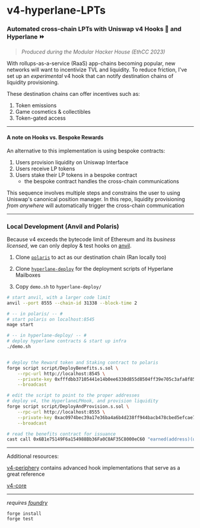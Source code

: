 # v4-hyperlane-LPTs
### **Automated cross-chain LPTs with Uniswap v4 Hooks 🦄 and Hyperlane ⏩️**

> *Produced during the Modular Hacker House (EthCC 2023)*

With rollups-as-a-service (RaaS) app-chains becoming popular, new networks will want to incentivize TVL and liquidity. To reduce friction, I've set up an *experimental* v4 hook that can notify destination chains of liquidity provisioning.

These destination chains can offer incentives such as:
1. Token emissions
2. Game cosmetics & collectibles
3. Token-gated access

---

#### A note on Hooks vs. Bespoke Rewards

An alternative to this implementation is using bespoke contracts:

1. Users provision liquidity on Uniswap Interface
2. Users receive LP tokens
3. Users stake their LP tokens in a bespoke contract
    - the bespoke contract handles the cross-chain communications

This sequence involves multiple steps and constrains the user to using Uniswap's canonical position manager. In this repo, liquidity provisioning *from anywhere* will automatically trigger the cross-chain communication 

---

### Local Development (Anvil and Polaris)

Because v4 exceeds the bytecode limit of Ethereum and its *business licensed*, we can only deploy & test hooks on [anvil](https://book.getfoundry.sh/anvil/).

1. Clone [`polaris`](https://github.com/berachain/polaris) to act as our destination chain (Ran locally too)

2. Clone [`hyperlane-deploy`](https://github.com/hyperlane-xyz/hyperlane-deploy) for the deployment scripts of Hyperlane Mailboxes

3. Copy `demo.sh` to `hyperlane-deploy/`

```bash
# start anvil, with a larger code limit
anvil --port 8555 --chain-id 31338 --block-time 2 

# -- in polaris/ -- #
# start polaris on localhost:8545
mage start

# -- in hyperlane-deploy/ -- #
# deploy hyperlane contracts & start up infra
./demo.sh


# deploy the Reward token and Staking contract to polaris
forge script script/DeployBenefits.s.sol \
    --rpc-url http://localhost:8545 \
    --private-key 0xfffdbb37105441e14b0ee6330d855d8504ff39e705c3afa8f859ac9865f99306 \
    --broadcast

# edit the script to point to the proper addresses
# deploy v4, the HyperlaneLPHook, and provision liquidity
forge script script/DeployAndProvision.s.sol \
    --rpc-url http://localhost:8555 \
    --private-key 0xac0974bec39a17e36ba4a6b4d238ff944bacb478cbed5efcae784d7bf4f2ff80 \
    --broadcast

# read the benefits contract for issuance
cast call 0x6B1e75149F6a154988Bb36Fa0C0AF35C8000eC60 "earned(address)(uint256)" 0xd85BdcdaE4db1FAEB8eF93331525FE68D7C8B3f0 --rpc-url http://localhost:8545
```

---

Additional resources:

[v4-periphery](https://github.com/uniswap/v4-periphery) contains advanced hook implementations that serve as a great reference

[v4-core](https://github.com/uniswap/v4-core)

---

*requires [foundry](https://book.getfoundry.sh)*

```
forge install
forge test
```
